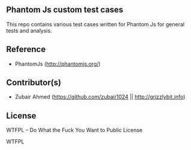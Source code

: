 ## Phantom Js custom test cases

This repo contains various test cases written for Phantom Js for general tests and analysis.

## Reference

* PhantomJs (http://phantomjs.org/)

## Contributor(s)

* Zubair Ahmed (https://github.com/zubair1024 || http://grizzlybit.info)

## License

WTFPL – Do What the Fuck You Want to Public License

<a href="http://www.wtfpl.net/"><img
       src="http://www.wtfpl.net/wp-content/uploads/2012/12/wtfpl-badge-4.png"
       width="80" height="15" alt="WTFPL" /></a>